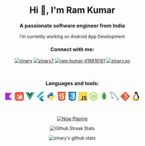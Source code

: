 <h1 align="center">Hi 👋, I'm Ram Kumar</h1>
<h3 align="center">A passionate software engineer from India</h3>
<p  align="center">
 I’m currently working on Android App Development

</p>
<h3 align="center">Connect with me:</h3>
<p align="center">
<a href="https://t.me/zinary" target="blank">
<img align="center" src="https://camo.githubusercontent.com/f4b401dd7cd9b7840fd31acafd49e151a80e4c9600bf219934461b96dd98e013/68747470733a2f2f6564656e742e6769746875622e696f2f537570657254696e7949636f6e732f696d616765732f7376672f74656c656772616d2e737667" alt="zinary" height="30" width="40" /></a>
<a href="https://twitter.com/zinary7" target="blank"><img align="center" src="https://camo.githubusercontent.com/35b0b8bfbd8840f35607fb56ad0a139047fd5d6e09ceb060c5c6f0a5abd1044c/68747470733a2f2f6564656e742e6769746875622e696f2f537570657254696e7949636f6e732f696d616765732f7376672f747769747465722e737667" alt="zinary7" height="30" width="40" /></a>
<a href="https://linkedin.com/in/ram-kumar-419816161" target="blank"><img align="center" src="https://camo.githubusercontent.com/c8a9c5b414cd812ad6a97a46c29af67239ddaeae08c41724ff7d945fb4c047e5/68747470733a2f2f6564656e742e6769746875622e696f2f537570657254696e7949636f6e732f696d616765732f7376672f6c696e6b6564696e2e737667" alt="ram-kumar-419816161" height="30" width="40" /></a>
<a href="https://instagram.com/zinary.xo" target="blank"><img align="center" src="https://camo.githubusercontent.com/c9dacf0f25a1489fdbc6c0d2b41cda58b77fa210a13a886d6f99e027adfbd358/68747470733a2f2f6564656e742e6769746875622e696f2f537570657254696e7949636f6e732f696d616765732f7376672f696e7374616772616d2e737667" alt="zinary.xo" height="30" width="40" /></a>

</p>
 <br>

<h3 align="center">Languages and tools:</h3>
<p align="center">
<img src=https://raw.githubusercontent.com/devicons/devicon/master/icons/kotlin/kotlin-original.svg alt=kotlin width="30" height="30"/>
<img src=https://raw.githubusercontent.com/devicons/devicon/master/icons/swift/swift-original.svg alt=python width="30" height="30"/>
<img src=https://raw.githubusercontent.com/devicons/devicon/master/icons/vuejs/vuejs-original.svg alt=python width="30" height="30"/>
<img src=https://raw.githubusercontent.com/devicons/devicon/master/icons/flutter/flutter-original.svg alt=python width="30" height="30"/>
<img src=https://raw.githubusercontent.com/devicons/devicon/master/icons/python/python-original.svg alt=python width="30" height="30"/>
<img src=https://raw.githubusercontent.com/devicons/devicon/master/icons/html5/html5-original.svg alt=html5 width="30" height="30"/>
<img src=https://raw.githubusercontent.com/devicons/devicon/master/icons/css3/css3-original.svg alt=css3 width="30" height="30"/>
<img src=https://raw.githubusercontent.com/devicons/devicon/master/icons/javascript/javascript-original.svg alt=javascript width="30" height="30"/>
<img src=https://raw.githubusercontent.com/devicons/devicon/master/icons/nodejs/nodejs-original.svg alt=nodejs width="30" height="30"/>
<img src=https://raw.githubusercontent.com/devicons/devicon/master/icons/mongodb/mongodb-original.svg alt=mongodb width="30" height="30"/>
<img src=https://raw.githubusercontent.com/devicons/devicon/master/icons/mysql/mysql-original.svg alt=express width="30" height="30"/>
<img src=https://raw.githubusercontent.com/devicons/devicon/master/icons/git/git-original.svg alt=git width="30" height="30"/>
<img src=https://raw.githubusercontent.com/devicons/devicon/master/icons/linux/linux-original.svg alt=linux width="30" height="30"/>
</p>

<br>

 <p align="center">

 <a  href="https://spotify-now-playing-zinary.vercel.app/now-playing?open">
    <img src="https://spotify-now-playing-zinary.vercel.app/now-playing" width="256" height="64" alt="Now Playing">
</a>
 
 </p>
<p align="center">

 <img width="500" src="https://github-readme-streak-stats.herokuapp.com/?user=zinary" alt="Github Streak Stats">
 <br>
  
 
<p align="center">
  <img width="500" alt="zinary's github stats" src="https://github-readme-stats.vercel.app/api?username=zinary&&show_icons=true&title_color=ffffff&icon_color=bb2acf&text_color=daf7dc&bg_color=151515" ><br><br>
  
 </p>


